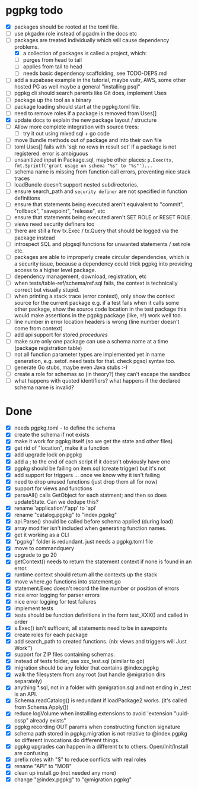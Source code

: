 # pgpkg todo

- [X] packages should be rooted at the toml file.
- [ ] use pkgadm role instead of pgadm in the docs etc
- [ ] packages are treated individually which will cause dependency problems.
  - [X] a collection of packages is called a project, which:
  - [ ] purges from head to tail
  - [ ] applies from tail to head
  - [ ] needs basic dependency scaffolding, see TODO-DEPS.md
- [ ] add a supabase example in the tutorial, maybe vultr, AWS, some other hosted PG as well
  maybe a general "installing psql"
- [ ] pgpkg cli should search parents like Git does, implement Uses
- [ ] package up the tool as a binary
- [ ] package loading should start at the pgpkg.toml file.
- [ ] need to remove roles if a package is removed from Uses[]
- [X] update docs to explain the new package layout / structure
- [ ] Allow more complete integration with source trees:
    - [ ] try it out using mixed sql + go code
- [ ] move Bundle methods out of package and into their own file
- [ ] toml Uses[] fails with 'sql: no rows in result set' if a package is not registered. error is ambiguous
- [ ] unsanitized input in Package.sql, maybe other places: `p.Exec(tx, fmt.Sprintf('grant usage on schema "%s" to "%s"')...`
- [ ] schema name is missing from function call errors, preventing nice stack traces
- [ ] loadBundle doesn't support nested subdirectories.
- [ ] ensure search_path and `security definer` are not specified in function definitions
- [ ] ensure that statements being executed aren't equivalent to "commit", "rollback", "savepoint", "release", etc
- [ ] ensure that statements being executed aren't SET ROLE or RESET ROLE.
- [ ] views need security definers too
- [ ] there are still a few tx.Exec / tx.Query that should be logged via the package instead
- [ ] introspect SQL and plpgsql functions for unwanted statements / set role etc.
- [ ] packages are able to improperly create circular dependencies, which is a security issue, because a dependency
      could trick pgpkg into providing access to a higher level package.
- [ ] dependency management, download, registration, etc
- [ ] when tests/table-ref/schema/ref.sql fails, the context is technically correct but visually stupid. 
- [ ] when printing a stack trace (error context), only show the context source for the current package
      e.g. if a test fails when it calls some other package, show the source code location in the test package
      this would make assertions in the pgpkg package (like, =!) work well too.
- [ ] line number in error location headers is wrong (line number doesn't come from context)
- [ ] add api support for stored *procedures*
- [ ] make sure only one package can use a schema name at a time (package registration table)
- [ ] not all function parameter types are implemented yet in name generation, e.g. setof. need tests for that. check pgsql syntax too.
- [ ] generate Go stubs, maybe even Java stubs :-)
- [ ] create a role for schemas so (in theory?) they can't escape the sandbox
- [ ] what happens with quoted identifiers? what happens if the declared schema name is invalid?

# Done

- [X] needs pgpkg.toml - to define the schema
- [X] create the schema if not exists
- [X] make it work for pgpkg itself (so we get the state and other files)
- [X] get rid of "location", make it a function
- [X] add upgrade lock on pgpkg
- [X] add a ; to the end of each script if it doesn't obviously have one
- [X] pgpkg should be failing on item.sql (create trigger) but it's not
- [X] add support for triggers ... once we know why it isn't failing
- [X] need to drop unused functions (just drop them all for now)
- [X] support for views and functions
- [X] parseAll() calls GetObject for each statment; and then so does updateState. Can we dedupe this?
- [X] rename 'application'/'app' to 'api'
- [X] rename "catalog.pgpkg" to "index.pgpkg"
- [X] api.Parse() should be called before schema applied (during load)
- [X] array modifier isn't included when generating function names. 
- [X] get it working as a CLI
- [X] "pgpkg" folder is redundant. just needs a pgpkg.toml file
- [X] move to commandquery
- [X] upgrade to go 20
- [X] getContext() needs to return the statement context if none is found in an error.
- [X] runtime context should return all the contexts up the stack
- [X] move where.go functions into statement.go
- [X] statement.Exec doesn't record the line number or position of errors
- [X] nice error logging for parser errors
- [X] nice error logging for test failures
- [X] implement tests
- [X] tests should be function definitions in the form test_XXX() and called in order
- [X] s.Exec() isn't sufficent, all statements need to be in savepoints
- [X] create roles for each package
- [X] add search_path to created functions. (nb: views and triggers will Just Work™)
- [X] support for ZIP files containing schemas.
- [X] instead of tests folder, use xxx_test.sql (similar to go)
- [X] migration should be any folder that contains @index.pgpkg
- [X] walk the filesystem from any root (but handle @migration dirs separately)
- [X] anything *.sql, not in a folder with @migration.sql and not ending in _test is an API.
- [X] Schema.readCatalog() is redundant if loadPackage2 works. (it's called from Schema.Apply())
- [X] reduce logVolume when installing extensions to avoid 'extension "uuid-ossp" already exists"
- [X] pgpkg recording OUT params when constructing function signature
- [X] schema path stored in pgpkg.migration is not relative to @index.pgpkg so different invocations do different things.
- [X] pgpkg upgrades can happen in a different tx to others. Open/Init/Install are confusing
- [X] prefix roles with "$" to reduce conflicts with real roles
- [X] rename "API" to "MOB"
- [X] clean up install.go (not needed any more)
- [X] change "@index.pgpkg" to "@migration.pgpkg"
